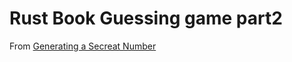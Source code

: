 <h1>Rust Book Guessing game part2</h2>

<p>From <a href="https://doc.rust-lang.org/stable/book/ch02-00-guessing-game-tutorial.html#generating-a-secret-number">Generating a Secreat Number</a<</p>